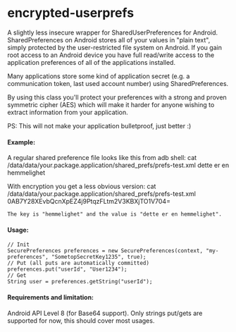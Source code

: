 encrypted-userprefs
===================

A slightly less insecure wrapper for SharedUserPreferences for Android. 
SharedPreferences on Android stores all of your values in "plain text", simply protected by the user-restricted file system on Android.
If you gain root access to an Android device you have full read/write access to the application preferences of all of the applications installed.

Many applications store some kind of application secret (e.g. a communication token, last used account number) using SharedPreferences. 

By using this class you'll protect your preferences with a strong and proven symmetric cipher (AES) which will make it harder for anyone wishing to extract information from your application. 

PS: This will not make your application bulletproof, just better :)

#### Example:
A regular shared preference file looks like this from adb shell:
    cat /data/data/your.package.application/shared_prefs/prefs-test.xml
    <?xml version='1.0' encoding='utf-8' standalone='yes' ?>
    <map>
    <string name="hemmelighet">dette er en hemmelighet</string>
    </map>
    
With encryption you get a less obvious version:
	cat /data/data/your.package.application/shared_prefs/prefs-test.xml
    <?xml version='1.0' encoding='utf-8' standalone='yes' ?>
    <map>
    <string name="JopRH053b7Ogw17Yxmh7Og==">0AB7Y28XEvbQcnXpEZ4j9PtqzFLtm2V3KBXjTO1V704=</string>
    </map>

    The key is "hemmelighet" and the value is "dette er en hemmelighet".

#### Usage:
	// Init
    SecurePreferences preferences = new SecurePreferences(context, "my-preferences", "SometopSecretKey1235", true);
    // Put (all puts are automatically committed)
    preferences.put("userId", "User1234");
    // Get
    String user = preferences.getString("userId");
    
#### Requirements and limitation:
Android API Level 8 (for Base64 support).
Only strings put/gets are supported for now, this should cover most usages.